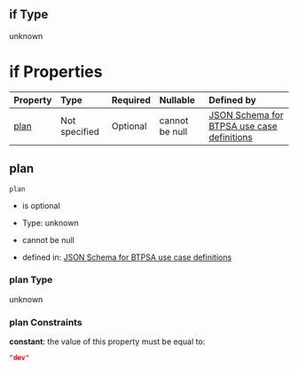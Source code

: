 ## if Type

unknown

# if Properties

| Property      | Type          | Required | Nullable       | Defined by                                                                                                                                                                                                                                  |
| :------------ | :------------ | :------- | :------------- | :------------------------------------------------------------------------------------------------------------------------------------------------------------------------------------------------------------------------------------------ |
| [plan](#plan) | Not specified | Optional | cannot be null | [JSON Schema for BTPSA use case definitions](btpsa-usecase-properties-services-items-allof-1-then-allof-96-then-allof-1-if-properties-plan.md "undefined#/properties/services/items/allOf/1/then/allOf/96/then/allOf/1/if/properties/plan") |

## plan



`plan`

*   is optional

*   Type: unknown

*   cannot be null

*   defined in: [JSON Schema for BTPSA use case definitions](btpsa-usecase-properties-services-items-allof-1-then-allof-96-then-allof-1-if-properties-plan.md "undefined#/properties/services/items/allOf/1/then/allOf/96/then/allOf/1/if/properties/plan")

### plan Type

unknown

### plan Constraints

**constant**: the value of this property must be equal to:

```json
"dev"
```
